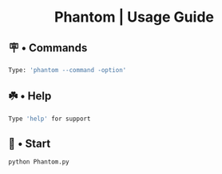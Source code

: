 # <p align='center'>Phantom | Usage Guide</p>

## 🪧 • Commands
``` bash
Type: 'phantom --command -option'
```

## ☘️ • Help
``` bash
Type 'help' for support
```

## 🎯 • Start
``` bash
python Phantom.py
```
